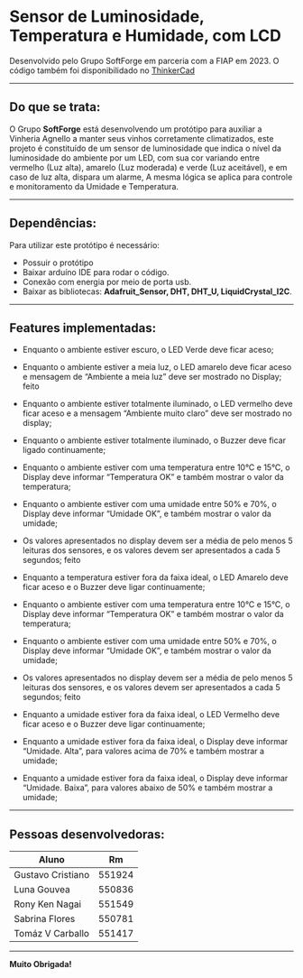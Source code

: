 # Sensor de Luminosidade, Temperatura e Humidade, com LCD
Desenvolvido pelo Grupo SoftForge em parceria com a FIAP em 2023.
O código também foi disponibilidado no [ThinkerCad](https://www.tinkercad.com/things/2qor2xkAKCt)

---

## Do que se trata:

O Grupo **SoftForge** está desenvolvendo um protótipo para auxiliar a Vinheria Agnello a manter seus vinhos corretamente climatizados, este projeto é constituído de um sensor de luminosidade que indica o nível da luminosidade do ambiente por um LED, com sua cor variando entre vermelho (Luz alta), amarelo (Luz moderada) e verde (Luz aceitável), e em caso de luz alta, dispara um alarme, A mesma lógica se aplica para controle e monitoramento da Umidade e Temperatura.

---

## Dependências:

Para utilizar este protótipo é necessário:

* Possuir o protótipo
* Baixar arduíno IDE para rodar o código.
* Conexão com energia por meio de porta usb.
* Baixar as bibliotecas: **Adafruit_Sensor, DHT, DHT_U, LiquidCrystal_I2C**.

--- 

## Features implementadas:

* Enquanto o ambiente estiver escuro, o LED Verde deve ficar aceso; ​

* Enquanto o ambiente estiver a meia luz, o LED amarelo deve ficar aceso e mensagem de “Ambiente a meia luz” deve ser mostrado no Display; feito​

* Enquanto o ambiente estiver totalmente iluminado, o LED vermelho deve ficar aceso e a mensagem “Ambiente muito claro” deve ser mostrado no display; ​

* Enquanto o ambiente estiver totalmente iluminado, o Buzzer deve ficar ligado continuamente; ​

* Enquanto o ambiente estiver com uma temperatura entre 10°C e 15°C, o Display deve informar “Temperatura OK” e também mostrar o valor da temperatura;  ​

* Enquanto o ambiente estiver com uma umidade entre 50% e 70%, o Display deve informar “Umidade OK”, e também mostrar o valor da umidade; ​

* Os valores apresentados no display devem ser a média de pelo menos 5 leituras dos sensores, e os valores devem ser apresentados a cada 5 segundos; feito​

* Enquanto a temperatura estiver fora da faixa ideal, o LED Amarelo deve ficar aceso e o Buzzer deve ligar continuamente;​

* Enquanto o ambiente estiver com uma temperatura entre 10°C e 15°C, o Display deve informar “Temperatura OK” e também mostrar o valor da temperatura;  ​

* Enquanto o ambiente estiver com uma umidade entre 50% e 70%, o Display deve informar “Umidade OK”, e também mostrar o valor da umidade; ​

* Os valores apresentados no display devem ser a média de pelo menos 5 leituras dos sensores, e os valores devem ser apresentados a cada 5 segundos; feito​

* Enquanto a umidade estiver fora da faixa ideal, o LED Vermelho deve ficar aceso e o Buzzer deve ligar continuamente;​

* Enquanto a umidade estiver fora da faixa ideal, o Display deve informar “Umidade. Alta”, para valores acima de 70% e também mostrar a umidade;​

* Enquanto a umidade estiver fora da faixa ideal, o Display deve informar “Umidade. Baixa”, para valores abaixo de 50% e também mostrar a umidade;​

--- 

## Pessoas desenvolvedoras:

| Aluno  | Rm |
| ----------------- | ------------- |
| Gustavo Cristiano | 551924  |
| Luna Gouvea  | 550836  |
| Rony Ken Nagai  | 551549  |
| Sabrina Flores  | 550781  |
| Tomáz V Carballo | 551417  |

---

**Muito Obrigada!**


